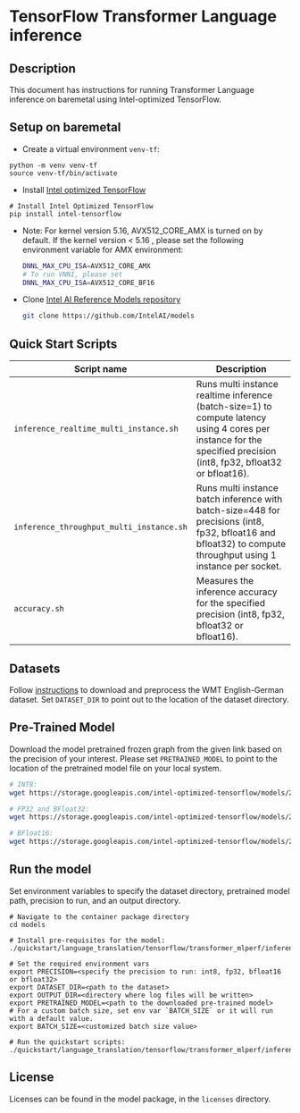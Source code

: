 <!--- 0. Title -->
# TensorFlow Transformer Language inference

<!-- 10. Description -->
## Description

This document has instructions for running Transformer Language inference on baremetal using
Intel-optimized TensorFlow.

<!-- 20. Environment setup on baremetal -->
## Setup on baremetal

* Create a virtual environment `venv-tf`:
```
python -m venv venv-tf
source venv-tf/bin/activate
```

* Install [Intel optimized TensorFlow](https://pypi.org/project/intel-tensorflow/)
```
# Install Intel Optimized TensorFlow
pip install intel-tensorflow
```

* Note: For kernel version 5.16, AVX512_CORE_AMX is turned on by default. If the kernel version < 5.16 , please set the following environment variable for AMX environment: 
  ```bash
  DNNL_MAX_CPU_ISA=AVX512_CORE_AMX
  # To run VNNI, please set 
  DNNL_MAX_CPU_ISA=AVX512_CORE_BF16
  ```

* Clone [Intel AI Reference Models repository](https://github.com/IntelAI/models)
  ```bash
  git clone https://github.com/IntelAI/models
  ```

<!--- 40. Quick Start Scripts -->
## Quick Start Scripts

| Script name | Description |
|-------------|-------------|
| `inference_realtime_multi_instance.sh` | Runs multi instance realtime inference (batch-size=1) to compute latency using 4 cores per instance for the specified precision (int8, fp32, bfloat32 or bfloat16). |
| `inference_throughput_multi_instance.sh` | Runs multi instance batch inference with batch-size=448 for precisions (int8, fp32, bfloat16 and bfloat32) to compute throughput using 1 instance per socket. |
| `accuracy.sh` | Measures the inference accuracy for the specified precision (int8, fp32, bfloat32 or bfloat16). |

<!--- 30. Datasets -->
## Datasets

Follow [instructions](https://github.com/IntelAI/models/tree/master/datasets/transformer_data/README.md) to download and preprocess the WMT English-German dataset.
Set `DATASET_DIR` to point out to the location of the dataset directory.

<!--- 50. Baremetal -->
## Pre-Trained Model

Download the model pretrained frozen graph from the given link based on the precision of your interest. Please set `PRETRAINED_MODEL` to point to the location of the pretrained model file on your local system.
```bash
# INT8:
wget https://storage.googleapis.com/intel-optimized-tensorflow/models/2_10_0/transformer_mlperf_int8.pb

# FP32 and BFloat32:
wget https://storage.googleapis.com/intel-optimized-tensorflow/models/2_10_0/transformer_mlperf_fp32.pb

# BFloat16:
wget https://storage.googleapis.com/intel-optimized-tensorflow/models/2_10_0/transformer_mlperf_bf16.pb
```

## Run the model

Set environment variables to
specify the dataset directory, pretrained model path, precision to run, and
an output directory. 
```
# Navigate to the container package directory
cd models

# Install pre-requisites for the model:
./quickstart/language_translation/tensorflow/transformer_mlperf/inference/cpu/setup.sh

# Set the required environment vars
export PRECISION=<specify the precision to run: int8, fp32, bfloat16 or bfloat32>
export DATASET_DIR=<path to the dataset>
export OUTPUT_DIR=<directory where log files will be written>
export PRETRAINED_MODEL=<path to the downloaded pre-trained model>
# For a custom batch size, set env var `BATCH_SIZE` or it will run with a default value.
export BATCH_SIZE=<customized batch size value>

# Run the quickstart scripts:
./quickstart/language_translation/tensorflow/transformer_mlperf/inference/cpu/<script_name>.sh
```

<!--- 80. License -->
## License

Licenses can be found in the model package, in the `licenses` directory.


